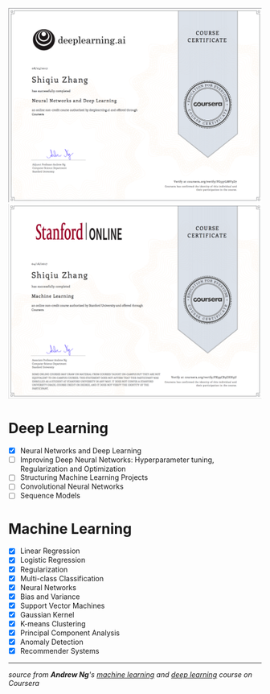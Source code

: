 ![deep learning : Neural Networks and Deep Learning](./certification/deeplearning.ai-1.png)
![machine learning](./certification/machine_learning.png)

# Deep Learning
+ [x] Neural Networks and Deep Learning
+ [ ] Improving Deep Neural Networks: Hyperparameter tuning, Regularization and Optimization
+ [ ] Structuring Machine Learning Projects
+ [ ] Convolutional Neural Networks
+ [ ] Sequence Models

# Machine Learning
+ [x] Linear Regression
+ [x] Logistic Regression
+ [x] Regularization
+ [x] Multi-class Classification
+ [x] Neural Networks
+ [x] Bias and Variance
+ [x] Support Vector Machines
+ [x] Gaussian Kernel
+ [x] K-means Clustering
+ [x] Principal Component Analysis
+ [x] Anomaly Detection
+ [x] Recommender Systems

---
*source from **Andrew Ng**'s [machine learning](https://www.coursera.org/learn/machine-learning/home/welcome) and [deep learning](https://www.coursera.org/specializations/deep-learning) course on Coursera*
